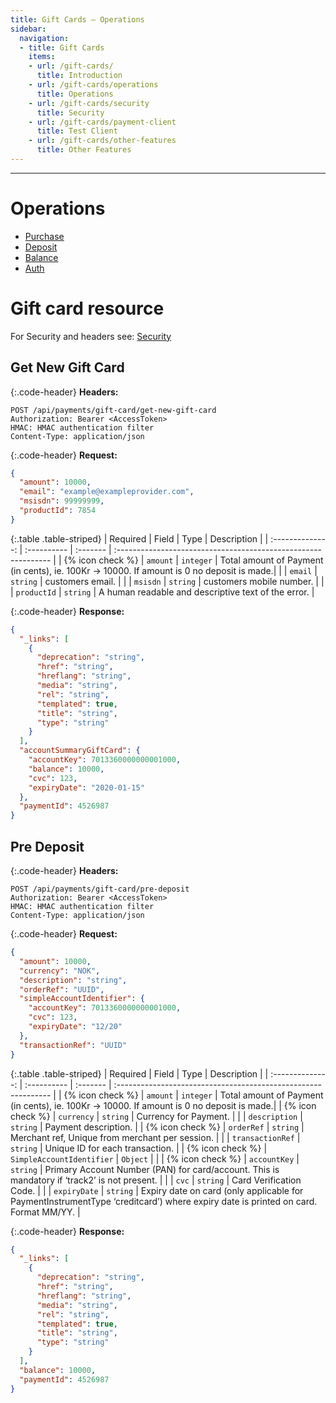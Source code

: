 ```yaml
---
title: Gift Cards – Operations
sidebar:
  navigation:
  - title: Gift Cards
    items:
    - url: /gift-cards/
      title: Introduction
    - url: /gift-cards/operations
      title: Operations
    - url: /gift-cards/security
      title: Security
    - url: /gift-cards/payment-client
      title: Test Client
    - url: /gift-cards/other-features
      title: Other Features
---
```


----

# Operations

* [Purchase][purchase]
* [Deposit][deposit]
* [Balance][balance]
* [Auth][auth]

# Gift card resource

For Security and headers see: [Security][security]

## Get New Gift Card

{:.code-header}
**Headers:**

```
POST /api/payments/gift-card/get-new-gift-card
Authorization: Bearer <AccessToken>
HMAC: HMAC authentication filter
Content-Type: application/json
```

{:.code-header}
**Request:**

```json
{
  "amount": 10000,
  "email": "example@exampleprovider.com",
  "msisdn": 99999999,
  "productId": 7854
}
```

{:.table .table-striped}
|     Required     | Field    | Type     | Description                                                    |
| :--------------: | :---------- | :------- | :------------------------------------------------------------- |
| {% icon check %} | `amount`    | `integer` | Total amount of Payment (in cents), ie. 100Kr -> 10000. If amount is 0 no deposit is made.|
|  | `email` | `string` | customers email.                           |
|  | `msisdn`   | `string` | customers mobile number.            |
|  | `productId`   | `string` | A human readable and descriptive text of the error.            |

{:.code-header}
**Response:**

```json
{
  "_links": [
    {
      "deprecation": "string",
      "href": "string",
      "hreflang": "string",
      "media": "string",
      "rel": "string",
      "templated": true,
      "title": "string",
      "type": "string"
    }
  ],
  "accountSummaryGiftCard": {
    "accountKey": 7013360000000001000,
    "balance": 10000,
    "cvc": 123,
    "expiryDate": "2020-01-15"
  },
  "paymentId": 4526987
}
```

## Pre Deposit

{:.code-header}
**Headers:**

```
POST /api/payments/gift-card/pre-deposit
Authorization: Bearer <AccessToken>
HMAC: HMAC authentication filter
Content-Type: application/json
```

{:.code-header}
**Request:**

```json
{
  "amount": 10000,
  "currency": "NOK",
  "description": "string",
  "orderRef": "UUID",
  "simpleAccountIdentifier": {
    "accountKey": 7013360000000001000,
    "cvc": 123,
    "expiryDate": "12/20"
  },
  "transactionRef": "UUID"
}
```

{:.table .table-striped}
|     Required     | Field    | Type     | Description                                                    |
| :--------------: | :---------- | :------- | :------------------------------------------------------------- |
| {% icon check %} | `amount`    | `integer` | Total amount of Payment (in cents), ie. 100Kr -> 10000. If amount is 0 no deposit is made.|
| {% icon check %} | `currency`  | `string` | Currency for Payment.                           |
|         | `description`      | `string` | Payment description.            |
| {% icon check %} | `orderRef`   | `string` | Merchant ref, Unique from merchant per session.  |
|        | `transactionRef`   | `string` | Unique ID for each transaction. |
| {% icon check %} | `SimpleAccountIdentifier`   | `Object` |  |
| {% icon check %} | `accountKey`   | `string` | Primary Account Number (PAN) for card/account. This is mandatory if ‘track2’ is not present. |
|        | `cvc`   | `string` | Card Verification Code. |
|        | `expiryDate`   | `string` | Expiry date on card (only applicable for PaymentInstrumentType ‘creditcard’) where expiry date is printed on card. Format MM/YY. |

{:.code-header}
**Response:**

```json
{
  "_links": [
    {
      "deprecation": "string",
      "href": "string",
      "hreflang": "string",
      "media": "string",
      "rel": "string",
      "templated": true,
      "title": "string",
      "type": "string"
    }
  ],
  "balance": 10000,
  "paymentId": 4526987
}
```

[security]: /gift-cards/security
[purchase]: /gift-cards/other-features#purchase
[deposit]: /gift-cards/other-features#deposit
[balance]: /gift-cards/other-features#balance
[auth]: /gift-cards/other-features#auth
